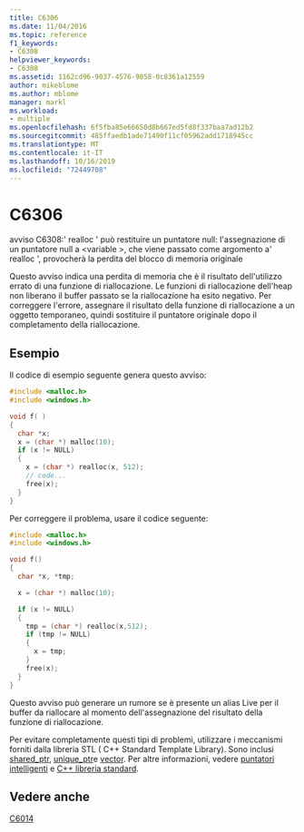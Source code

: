 ```yaml
---
title: C6306
ms.date: 11/04/2016
ms.topic: reference
f1_keywords:
- C6308
helpviewer_keywords:
- C6308
ms.assetid: 1162cd96-9037-4576-9858-0c8361a12559
author: mikeblome
ms.author: mblome
manager: markl
ms.workload:
- multiple
ms.openlocfilehash: 6f5fba85e66650d8b667ed5fd8f337baa7ad12b2
ms.sourcegitcommit: 485ffaedb1ade71490f11cf05962add1718945cc
ms.translationtype: MT
ms.contentlocale: it-IT
ms.lasthandoff: 10/16/2019
ms.locfileid: "72449708"
---
```

# <a name="c6308"></a>C6306
avviso C6308:' realloc ' può restituire un puntatore null: l'assegnazione di un puntatore null a \<variable >, che viene passato come argomento a' realloc ', provocherà la perdita del blocco di memoria originale

 Questo avviso indica una perdita di memoria che è il risultato dell'utilizzo errato di una funzione di riallocazione. Le funzioni di riallocazione dell'heap non liberano il buffer passato se la riallocazione ha esito negativo. Per correggere l'errore, assegnare il risultato della funzione di riallocazione a un oggetto temporaneo, quindi sostituire il puntatore originale dopo il completamento della riallocazione.

## <a name="example"></a>Esempio
 Il codice di esempio seguente genera questo avviso:

```cpp
#include <malloc.h>
#include <windows.h>

void f( )
{
  char *x;
  x = (char *) malloc(10);
  if (x != NULL)
  {
    x = (char *) realloc(x, 512);
    // code...
    free(x);
  }
}
```

 Per correggere il problema, usare il codice seguente:

```cpp
#include <malloc.h>
#include <windows.h>

void f()
{
  char *x, *tmp;

  x = (char *) malloc(10);

  if (x != NULL)
  {
    tmp = (char *) realloc(x,512);
    if (tmp != NULL)
    {
      x = tmp;
    }
    free(x);
  }
}
```

 Questo avviso può generare un rumore se è presente un alias Live per il buffer da riallocare al momento dell'assegnazione del risultato della funzione di riallocazione.

 Per evitare completamente questi tipi di problemi, utilizzare i meccanismi forniti dalla libreria STL ( C++ Standard Template Library). Sono inclusi [shared_ptr](/cpp/standard-library/shared-ptr-class), [unique_ptr](/cpp/standard-library/unique-ptr-class)e [vector](/cpp/standard-library/vector). Per altre informazioni, vedere [puntatori intelligenti](/cpp/cpp/smart-pointers-modern-cpp) e [ C++ libreria standard](/cpp/standard-library/cpp-standard-library-reference).

## <a name="see-also"></a>Vedere anche
 [C6014](../code-quality/c6014.md)
